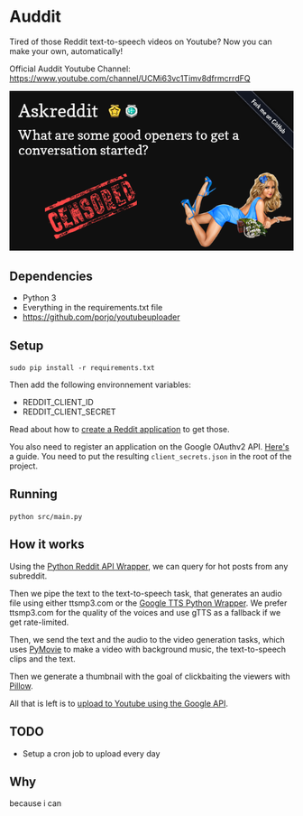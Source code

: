 # Auddit

Tired of those Reddit text-to-speech videos on Youtube? Now you can make your own, automatically!

Official Auddit Youtube Channel: https://www.youtube.com/channel/UCMi63vc1Timv8dfrmcrrdFQ

![thumbnail](./doc/test.png)

## Dependencies

- Python 3
- Everything in the requirements.txt file
- https://github.com/porjo/youtubeuploader

## Setup

`sudo pip install -r requirements.txt`

Then add the following environnement variables:

- REDDIT_CLIENT_ID
- REDDIT_CLIENT_SECRET

Read about how to [create a Reddit application](https://ssl.reddit.com/prefs/apps/) to get those.

You also need to register an application on the Google OAuthv2 API. [Here's](https://developers.google.com/youtube/v3/guides/uploading_a_video) a guide. You need to put the resulting `client_secrets.json` in the root of the project.

## Running

`python src/main.py`

## How it works

Using the [Python Reddit API Wrapper](https://github.com/praw-dev/praw), we can query for hot posts from any subreddit. 

Then we pipe the text to the text-to-speech task, that generates an audio file using either ttsmp3.com or the [Google TTS Python Wrapper](https://gtts.readthedocs.io/en/latest/index.html). We prefer ttsmp3.com for the quality of the voices and use gTTS as a fallback if we get rate-limited.

Then, we send the text and the audio to the video generation tasks, which uses [PyMovie](https://zulko.github.io/moviepy/) to make a video with background music, the text-to-speech clips and the text.

Then we generate a thumbnail with the goal of clickbaiting the viewers with [Pillow](https://pillow.readthedocs.io/en/stable/).

All that is left is to [upload to Youtube using the Google API](https://github.com/porjo/youtubeuploader).

## TODO

- Setup a cron job to upload every day

## Why

because i can
